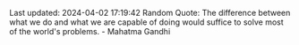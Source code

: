 Last updated: 2024-04-02 17:19:42
Random Quote: The difference between what we do and what we are capable of doing would suffice to solve most of the world's problems. - Mahatma Gandhi